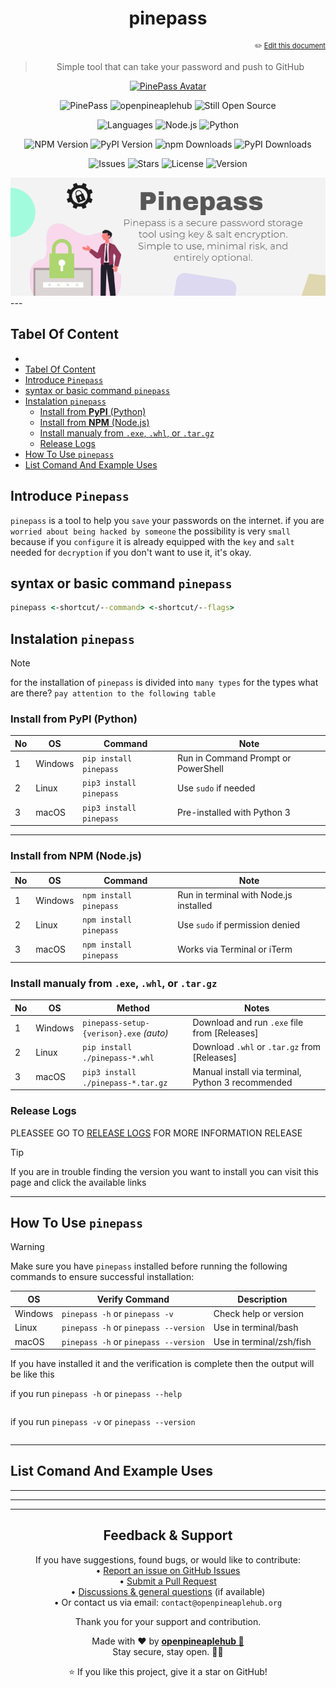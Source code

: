<h1 align="center">pinepass</h1>

<p align="right" style="font-size: 0.8em;">
  ✏️ <a href="https://github.com/openpineapletools/pinepass/edit/main/README.md">Edit this document</a>
</p>

<blockquote align="center">
  Simple tool that can take your password and push to GitHub
</blockquote>

<p align="center">
  <a href="https:/github.io/pinetools/pinepass">
    <img src="https://api.dicebear.com/9.x/identicon/svg?seed=pinepass" alt="PinePass Avatar" width="185" />
  </a>
</p>

<p align="center">
  <img src="https://img.shields.io/badge/PinePass-%F0%9F%90%9C-green?style=for-the-badge" alt="PinePass" />
  <img src="https://img.shields.io/badge/openpineaplehub-%E2%9C%A8-yellow?style=for-the-badge" alt="openpineaplehub" />
  <img src="https://badgen.net/badge/Still/Open%20Source/green?icon=github&style=flat" alt="Still Open Source" />
</p>

<p align="center">
  <img src="https://img.shields.io/badge/languages-JavaScript%20%26%20Python-blueviolet?style=flat-square" alt="Languages" />
  <img src="https://img.shields.io/badge/node.js-%3E%3D16.0.0-green?style=flat-square&logo=nodedotjs" alt="Node.js" />
  <img src="https://img.shields.io/badge/python-3.8+-yellow?style=flat-square&logo=python" alt="Python" />
</p>

<p align="center">
  <img src="https://img.shields.io/npm/v/pinepass?style=flat-square" alt="NPM Version" />
  <img src="https://img.shields.io/pypi/v/pinepass?style=flat-square" alt="PyPI Version" />
  <img src="https://img.shields.io/npm/dt/pinepass?style=flat-square&label=npm%20downloads" alt="npm Downloads" />
  <img src="https://img.shields.io/pypi/dm/pinepass?style=flat-square&label=pypi%20downloads" alt="PyPI Downloads" />
</p>
<p align="center">
  <img src="https://img.shields.io/github/issues/openpineapletools/pinepass?style=flat-square" alt="Issues" />
  <img src="https://img.shields.io/github/stars/openpineapletools/pinepass?style=flat-square" alt="Stars" />
  <img src="https://img.shields.io/github/license/openpineapletools/pinepass?style=flat-square" alt="License" />
  <img src="https://img.shields.io/badge/version-0.0.1-blue?style=flat-square" alt="Version" />
</p>

<div align="center">
  <img src="./src/img/resources/ilustration/kedbowehwedhowie.png" alt="Hero Banner" style="max-width: 100%; height: auto;" />
</div>
---

## Tabel Of Content
- [](#)
- [Tabel Of Content](#tabel-of-content)
- [Introduce `Pinepass`](#introduce-pinepass)
- [syntax or basic command `pinepass`](#syntax-or-basic-command-pinepass)
- [Instalation `pinepass`](#instalation-pinepass)
  - [Install from **PyPI** (Python)](#install-from-pypi-python)
  - [Install from **NPM** (Node.js)](#install-from-npm-nodejs)
  - [Install manualy from  `.exe`, `.whl`, or `.tar.gz`](#install-manualy-from--exe-whl-or-targz)
  - [Release Logs](#release-logs)
- [How To Use `pinepass`](#how-to-use-pinepass)
- [List Comand And Example Uses](#list-comand-and-example-uses)

## Introduce `Pinepass`

`pinepass` is a tool to help you `save` your passwords on the internet. if you are `worried about being hacked by someone` the possibility is very `small` because if you `configure` it is already equipped with the `key` and `salt` needed for `decryption` if you don't want to use it, it's okay.

## syntax or basic command `pinepass`
```cmd
pinepass <-shortcut/--command> <-shortcut/--flags>
```

## Instalation `pinepass`

>[!NOTE]
>for the installation of `pinepass` is divided into `many types` for the types what are there? `pay attention to the following table`

### Install from **PyPI** (Python)

| No | OS      | Command                    | Note                                         |
|----|---------|----------------------------|----------------------------------------------|
| 1  | Windows | `pip install pinepass`     | Run in Command Prompt or PowerShell          |
| 2  | Linux   | `pip3 install pinepass`    | Use `sudo` if needed                         |
| 3  | macOS   | `pip3 install pinepass`    | Pre-installed with Python 3                  |

---

### Install from **NPM** (Node.js)

| No | OS      | Command                    | Note                                               |
|----|---------|----------------------------|----------------------------------------------------|
| 1  | Windows | `npm install pinepass`     | Run in terminal with Node.js installed             |
| 2  | Linux   | `npm install pinepass`     | Use `sudo` if permission denied                    |
| 3  | macOS   | `npm install pinepass`     | Works via Terminal or iTerm                        |

### Install manualy from  `.exe`, `.whl`, or `.tar.gz`

| No | OS      | Method                             | Notes                                              |
|----|---------|-------------------------------------|----------------------------------------------------|
| 1  | Windows | `pinepass-setup-{verison}.exe` *(auto)*       | Download and run `.exe` file from [Releases]       |
| 2  | Linux   | `pip install ./pinepass-*.whl`      | Download `.whl` or `.tar.gz` from [Releases]       |
| 3  | macOS   | `pip3 install ./pinepass-*.tar.gz`  | Manual install via terminal, Python 3 recommended  |

### Release Logs

PLEASSEE GO TO [RELEASE LOGS](./release/RELEASE.MD) FOR MORE INFORMATION RELEASE

>[!TIP]
>If you are in trouble finding the version you want to install you can visit this page and click the available links

---

## How To Use `pinepass`

>[!WARNING]
>Make sure you have `pinepass` installed before running the following commands to ensure successful installation:

| OS | Verify Command | Description |
|----------|------------------------------------|--------------------------------|
| Windows | `pinepass -h` or `pinepass -v` | Check help or version |
| Linux | `pinepass -h` or `pinepass --version` | Use in terminal/bash |
| macOS | `pinepass -h` or `pinepass --version` | Use in terminal/zsh/fish |

If you have installed it and the verification is complete then the output will be like this

if you run `pinepass -h` or `pinepass --help`
```bat

```
if you run `pinepass -v` or `pinepass --version`

```bat

```

---

## List Comand And Example Uses

---

---
<hr />

<h2 align="center">Feedback & Support</h2>

<p align="center">
If you have suggestions, found bugs, or would like to contribute:<br />
• <a href="https://github.com/openpineapletools/pinepass/issues">Report an issue on GitHub Issues</a><br />
• <a href="https://github.com/openpineapletools/pinepass/pulls">Submit a Pull Request</a><br />
• <a href="https://github.com/openpineapletools/pinepass/discussions">Discussions & general questions</a> (if available)<br />
• Or contact us via email: <code>contact@openpineaplehub.org</code> <!-- replace if applicable -->
</p>

<p align="center">
Thank you for your support and contribution.
</p>


<p align="center">
  Made with ❤️ by <a href="https://github.com/openpineaplehub"><b>openpineaplehub 🍍</b></a>  
  <br/>Stay secure, stay open. 🔐✨
</p>

<p align="center">
  ⭐ If you like this project, give it a star on GitHub!
</p>
